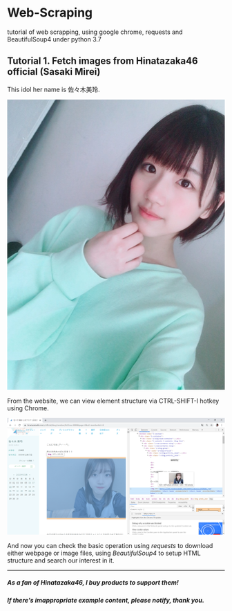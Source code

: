 # Web-Scraping
tutorial of web scrapping, using google chrome, requests and BeautifulSoup4 under python 3.7


## Tutorial 1. Fetch images from Hinatazaka46 official (Sasaki Mirei)

This idol her name is 佐々木美玲.

![alt text](1.Hinatazaka46_SasakiMirei/0ae13d065f7cd918bf914d25ce056.jpg "佐々木美玲")

From the website, we can view element structure via CTRL-SHIFT-I hotkey using Chrome.

![alt text](1.Hinatazaka46_SasakiMirei/Element%20Css%20selector%20example%20of%20Sasaki%20Mirei%20in%20hinatazaka46.com.PNG "佐々木美玲 official")

And now you can check the basic operation using *requests* to download either webpage or image files,
using *BeautifulSoup4* to setup HTML structure and search our interest in it.

--------------------------------------------------------------------------------------------
##### As a fan of Hinatazaka46, I buy products to support them!
##### If there's imappropriate example content, please notify, thank you.
